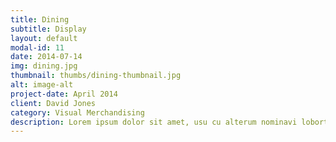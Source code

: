 ```yaml
---
title: Dining
subtitle: Display
layout: default
modal-id: 11
date: 2014-07-14
img: dining.jpg
thumbnail: thumbs/dining-thumbnail.jpg
alt: image-alt
project-date: April 2014
client: David Jones
category: Visual Merchandising
description: Lorem ipsum dolor sit amet, usu cu alterum nominavi lobortis.
---
```

